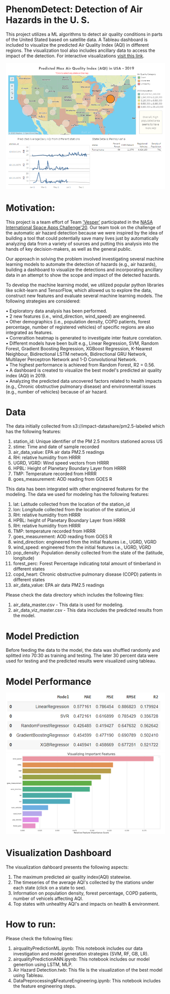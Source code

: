# PhenomDetect: Detection of Air Hazards in the U. S.

This project utilizes a ML algorithms to detect air quality conditions in parts of the United Stated based on satellite data. A Tableau dashboard is included to visualize the predicted Air Quality Index (AQI) in different regions. The visualization tool also includes ancillary data to access the impact of the detection. For interactive visualizations [visit this link](https://public.tableau.com/profile/shahed.anzarus.sabab#!/vizhome/AirHazardDetection/StoryofAirHazard?publish=yes).

![](Figures/dashboard.PNG?raw=true)

# Motivation:
This project is a team effort of Team ['Vesper'](https://2020.spaceappschallenge.org/challenges/inform/automated-detection-hazards/teams/vesper/project) participated in the [NASA International Space Apps Challenge'20](https://2020.spaceappschallenge.org/challenges/inform/automated-detection-hazards/teams/vesper/project). Our team took on the challenge of the automatic air hazard detection because we were inspired by the idea of building a tool that could potentially save many lives just by automatically analyzing data from a variety of sources and putting this analysis into the hands of key decision-makers, as well as the general public. 

Our approach in solving the problem involved investigating several machine learning models to automate the detection of hazards (e.g., air hazards), building a dashboard to visualize the detections and incorporating ancillary data in an attempt to show the scope and impact of the detected hazards. 

To develop the machine learning model, we utilized popular python libraries like scikit-learn and TensorFlow, which allowed us to explore the data, construct new features and evaluate several machine learning models. The following strategies are considered:

• Exploratory data analysis has been performed.<br>
• 2 new features (i.e., wind_direction, wind_speed) are engineered.<br>
• Other demographics (i.e., population density, COPD patients, forest percentage, number of registered vehicles) of specific regions are also integrated as features.<br>
• Correraltion heatmap is generated to investigate inter feature correlation.<br>
• Different models have been built e.g., Linear Regression, SVM, Random Forest, Gradient Boosting Regression, XGBoost Regression, K-Nearest Neighbour, Bidirectional LSTM network, Bidirectional GRU Network, Multilayer Perceptron Network and 1-D Convolutional Network. <br>
• The highest performance is achieved from Random Forest, R2 = 0.56.<br>
• A dashboard is created to visualize the best model's predicted air quality index (AQI) in 2019. <br>
• Analyzing the predicted data uncovered factors related to health impacts (e.g., Chronic obstructive pulmonary disease) and environmental issues (e.g., number of vehicles) because of air hazard. 

# Data
The data initially collected from s3://impact-datashare/pm2.5-labeled which has the following features: 

1. station_id: Unique identifier of the PM 2.5 monitors stationed across US <br>
2. stime: Time and date of sample recorded <br>
3. air_data_value: EPA air data PM2.5 readings <br>
4. RH: relative humidity from HRRR <br>
5. UGRD, VGRD: Wind speed vectors from HRRR <br>
6. HPBL: Height of Planetary Boundary Layer from HRRR <br>
7. TMP: Temperature recorded from HRRR <br>
8. goes_measurement: AOD reading from GOES R <br>

This data has been integrated with other engineered features for the modeling. The data we used for modeling has the following features:

1. lat: Latitude collected from the location of the station_id <br>
2. lon: Longitude collected from the location of the station_id <br>
3. RH: relative humidity from HRRR <br>
4. HPBL: height of Planetary Boundary Layer from HRRR <br>
5. RH: relative humidity from HRRR<br>
6. TMP: temperature recorded from HRRR <br>
7. goes_measurement: AOD reading from GOES R <br>
8. wind_direction: engineered from the initial features i.e., UGRD, VGRD<br>
9. wind_speed: engineered from the initial features i.e., UGRD, VGRD<br>
10. pop_density: Population density collected from the state of the (latitude, longitude) <br>
11. forest_perc: Forest Percentage indicating total amount of timberland in different states <br>
12. copd_heart: Chronic obstructive pulmonary disease (COPD) patients in different states <br>
13. air_data_value: EPA air data PM2.5 readings <br>

Please check the data directory which includes the following files:
1. air_data_master.csv - This data is used for modeling.<br>
2. air_data_viz_master.csv - This data inccludes the predicted results from the model.<br>

# Model Prediction
Before feeding the data to the model, the data was shuffled randomly and splitted into 70:30 as training and testing. The later 30 percent data were used for testing and the predicted results were visualized using tableau.

# Model Performance
![](Figures/performance.PNG?raw=true)
![](Figures/impFeatures.PNG?raw=true)

# Visualization Dashboard
The visualization dahboard presents the following aspects: <br>
1. The maximum predicted air quality index(AQI) statewise. <br>
2. The timeseries of the average AQI's collected by the stations under each state (click on a state to see). <br>
3. Information on population density, forest percentage, COPD patients, number of vehicels affecting AQI. <br>
4. Top states with unhealthy AQI's and impacts on health & environment. <br>

# How to run:
Please check the following files:

1. airqualityPredictionML.ipynb: This notebook includes our data investigation and model generation strategies (SVM, RF, GB, LR). <br>
2. airqualityPredictionANN.ipynb: This notebook includes our model genertion using LSTM, MLP. <br>
3. Air Hazard Detection.twb: This file is the visualization of the best model using Tableau. <br>
4. DataPreprocessing&FeatureEngineering.ipynb: This notebook includes the feature engineering steps. <br> 

